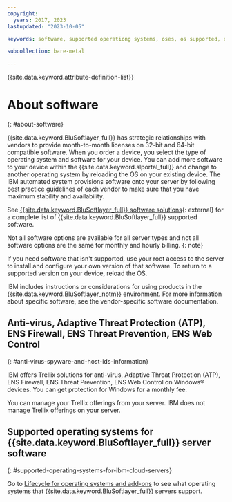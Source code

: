 ```yaml
---
copyright:
  years: 2017, 2023
lastupdated: "2023-10-05"

keywords: software, supported operationg systems, oses, os supported, operating system support, classic os, classic operating system

subcollection: bare-metal

---
```


{{site.data.keyword.attribute-definition-list}}

# About software
{: #about-software}

{{site.data.keyword.BluSoftlayer_full}} has strategic relationships with vendors to provide month-to-month licenses on 32-bit and 64-bit compatible software. When you order a device, you select the type of operating system and software for your device. You can add more software to your device within the {{site.data.keyword.slportal_full}} and change to another operating system by reloading the OS on your existing device. The IBM automated system provisions software onto your server by following best practice guidelines of each vendor to make sure that you have maximum stability and availability.

See [{{site.data.keyword.BluSoftlayer_full}} software solutions](https://cloud.ibm.com/catalog#software){: external} for a complete list of {{site.data.keyword.BluSoftlayer_full}} supported software.

Not all software options are available for all server types and not all software options are the same for monthly and hourly billing.
{: note}

If you need software that isn't supported, use your root access to the server to install and configure your own version of that software. To return to a supported version on your device, reload the OS.

IBM includes instructions or considerations for using products in the {{site.data.keyword.BluSoftlayer_notm}} environment. For more information about specific software, see the vendor-specific software documentation.

## Anti-virus, Adaptive Threat Protection (ATP), ENS Firewall, ENS Threat Prevention, ENS Web Control
{: #anti-virus-spyware-and-host-ids-information}

IBM offers Trellix solutions for anti-virus, Adaptive Threat Protection (ATP), ENS Firewall, ENS Threat Prevention, ENS Web Control on Windows&reg; devices. You can get protection for Windows for a monthly fee.

You can manage your Trellix offerings from your server. IBM does not manage Trellix offerings on your server.

## Supported operating systems for {{site.data.keyword.BluSoftlayer_full}} server software
{: #supported-operating-systems-for-ibm-cloud-servers}

Go to [Lifecycle for operating systems and add-ons](/docs/bare-metal?topic=bare-metal-product-lifecycle-classic) to see what operating systems that {{site.data.keyword.BluSoftlayer_full}} servers support.









